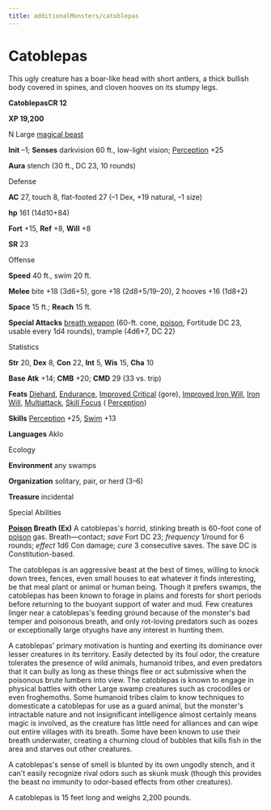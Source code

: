 ```yaml
---
title: additionalMonsters/catoblepas
---
```

# Catoblepas

This ugly creature has a boar-like head with short antlers, a thick bullish body covered in spines, and cloven hooves on its stumpy legs.

**CatoblepasCR 12**

**XP 19,200**

N Large [magical beast](monsters/creatureTypes#_magical-beast)

**Init** –1; **Senses** darkvision 60 ft., low-light vision; [Perception](additionalMonsters/../skills/perception#_perception) +25

**Aura** stench (30 ft., DC 23, 10 rounds)

Defense

**AC** 27, touch 8, flat-footed 27 (–1 Dex, +19 natural, –1 size)

**hp** 161 (14d10+84)

**Fort** +15, **Ref** +8, **Will** +8

**SR** 23

Offense

**Speed** 40 ft., swim 20 ft.

**Melee** bite +18 (3d6+5), gore +18 (2d8+5/19–20), 2 hooves +16 (1d8+2)

**Space** 15 ft.; **Reach** 15 ft.

**Special Attacks** [breath weapon](monsters/universalMonsterRules#_breath-weapon) (60-ft. cone, [poison](monsters/universalMonsterRules#_poison-(ex-or-su)), Fortitude DC 23, usable every 1d4 rounds), trample (4d6+7, DC 22)

Statistics

**Str** 20, **Dex** 8, **Con** 22, **Int** 5, **Wis** 15, **Cha** 10

**Base Atk** +14; **CMB** +20; **CMD** 29 (33 vs. trip)

**Feats** [Diehard](additionalMonsters/../feats#_diehard), [Endurance](additionalMonsters/../feats#_endurance), [Improved Critical](additionalMonsters/../feats#_improved-critical) (gore), [Improved Iron Will](additionalMonsters/../feats#_improved-iron-will), [Iron Will](additionalMonsters/../feats#_iron-will), [Multiattack](additionalMonsters/../monsters/monsterFeats#_multiattack), [Skill Focus](additionalMonsters/../feats#_skill-focus) ( [Perception](additionalMonsters/../skills/perception#_perception))

**Skills** [Perception](additionalMonsters/../skills/perception#_perception) +25, [Swim](additionalMonsters/../skills/swim#_swim) +13

**Languages** Aklo

Ecology

**Environment** any swamps

**Organization** solitary, pair, or herd (3–6)

**Treasure** incidental

Special Abilities

**[Poison](monsters/universalMonsterRules#_poison-(ex-or-su)) Breath (Ex)** A catoblepas's horrid, stinking breath is 60-foot cone of [poison](monsters/universalMonsterRules#_poison-(ex-or-su)) gas. Breath—contact; _save_ Fort DC 23; _frequency_ 1/round for 6 rounds; _effect_ 1d6 Con damage; _cure_ 3 consecutive saves. The save DC is Constitution-based.

The catoblepas is an aggressive beast at the best of times, willing to knock down trees, fences, even small houses to eat whatever it finds interesting, be that meal plant or animal or human being. Though it prefers swamps, the catoblepas has been known to forage in plains and forests for short periods before returning to the buoyant support of water and mud. Few creatures linger near a catoblepas's feeding ground because of the monster's bad temper and poisonous breath, and only rot-loving predators such as oozes or exceptionally large otyughs have any interest in hunting them.

A catoblepas' primary motivation is hunting and exerting its dominance over lesser creatures in its territory. Easily detected by its foul odor, the creature tolerates the presence of wild animals, humanoid tribes, and even predators that it can bully as long as these things flee or act submissive when the poisonous brute lumbers into view. The catoblepas is known to engage in physical battles with other Large swamp creatures such as crocodiles or even froghemoths. Some humanoid tribes claim to know techniques to domesticate a catoblepas for use as a guard animal, but the monster's intractable nature and not insignificant intelligence almost certainly means magic is involved, as the creature has little need for alliances and can wipe out entire villages with its breath. Some have been known to use their breath underwater, creating a churning cloud of bubbles that kills fish in the area and starves out other creatures.

A catoblepas's sense of smell is blunted by its own ungodly stench, and it can't easily recognize rival odors such as skunk musk (though this provides the beast no immunity to odor-based effects from other creatures).

A catoblepas is 15 feet long and weighs 2,200 pounds.

